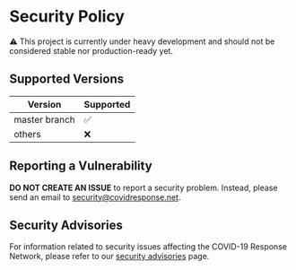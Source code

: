 # Security Policy

⚠️ This project is currently under heavy development and should not be considered stable nor production-ready yet.

## 

## Supported Versions

| Version       | Supported |
| ------------- | --------- |
| master branch | ✅         |
| others        | ❌         |

## 

## Reporting a Vulnerability

**DO NOT CREATE AN ISSUE** to report a security problem. Instead, please send an email to [security@covidresponse.net](mailto:security@covidresponse.net).

## 

## Security Advisories

For information related to security issues affecting the COVID-19 Response Network, please refer to our [security advisories](https://github.com/Vertical-OSS/covid-response-network/network/alerts) page.